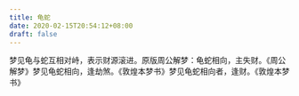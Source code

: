 ```yaml
---
title: 龟蛇
date: 2020-02-15T20:54:12+08:00
draft: false
---
```


梦见龟与蛇互相对峙，表示财源滚进。原版周公解梦：龟蛇相向，主失财。《周公解梦》梦见龟蛇相向，逢劫煞。《敦煌本梦书》梦见龟蛇相向者，逢财。《敦煌本梦书》